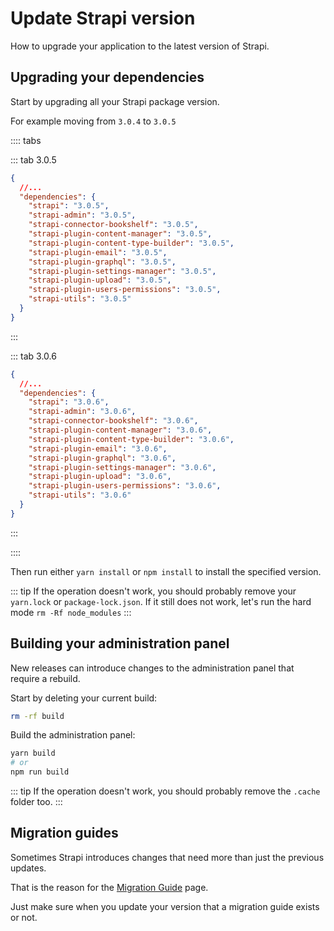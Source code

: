 # Update Strapi version

How to upgrade your application to the latest version of Strapi.

## Upgrading your dependencies

Start by upgrading all your Strapi package version.

For example moving from `3.0.4` to `3.0.5`

:::: tabs

::: tab 3.0.5

```json
{
  //...
  "dependencies": {
    "strapi": "3.0.5",
    "strapi-admin": "3.0.5",
    "strapi-connector-bookshelf": "3.0.5",
    "strapi-plugin-content-manager": "3.0.5",
    "strapi-plugin-content-type-builder": "3.0.5",
    "strapi-plugin-email": "3.0.5",
    "strapi-plugin-graphql": "3.0.5",
    "strapi-plugin-settings-manager": "3.0.5",
    "strapi-plugin-upload": "3.0.5",
    "strapi-plugin-users-permissions": "3.0.5",
    "strapi-utils": "3.0.5"
  }
}
```

:::

::: tab 3.0.6

```json
{
  //...
  "dependencies": {
    "strapi": "3.0.6",
    "strapi-admin": "3.0.6",
    "strapi-connector-bookshelf": "3.0.6",
    "strapi-plugin-content-manager": "3.0.6",
    "strapi-plugin-content-type-builder": "3.0.6",
    "strapi-plugin-email": "3.0.6",
    "strapi-plugin-graphql": "3.0.6",
    "strapi-plugin-settings-manager": "3.0.6",
    "strapi-plugin-upload": "3.0.6",
    "strapi-plugin-users-permissions": "3.0.6",
    "strapi-utils": "3.0.6"
  }
}
```

:::

::::

Then run either `yarn install` or `npm install` to install the specified version.

::: tip
If the operation doesn't work, you should probably remove your `yarn.lock` or `package-lock.json`. If it still does not work, let's run the hard mode `rm -Rf node_modules`
:::

## Building your administration panel

New releases can introduce changes to the administration panel that require a rebuild.

Start by deleting your current build:

```bash
rm -rf build
```

Build the administration panel:

```bash
yarn build
# or
npm run build
```

::: tip
If the operation doesn't work, you should probably remove the `.cache` folder too.
:::

## Migration guides

Sometimes Strapi introduces changes that need more than just the previous updates.

That is the reason for the [Migration Guide](../migration-guide/README.md) page.

Just make sure when you update your version that a migration guide exists or not.
